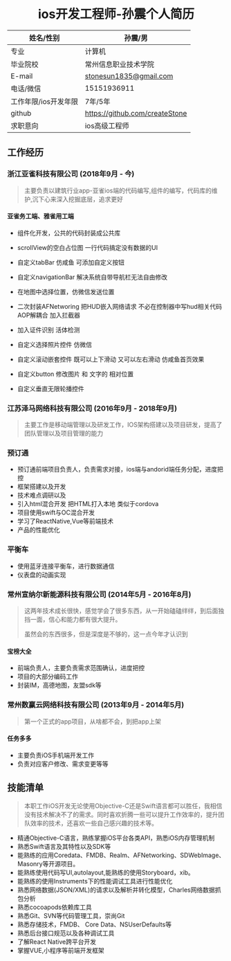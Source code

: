 # <center>ios开发工程师-孙震个人简历</center>

| 姓名/性别            | 孙震/男                        |
| -------------------- | ------------------------------ |
| 专业                 | 计算机                         |
| 毕业院校             | 常州信息职业技术学院           |
| E-mail               | stonesun1835@gmail.com         |
| 电话/微信            | 15151936911                    |
| 工作年限/ios开发年限 | 7年/5年                        |
| github               | https://github.com/createStone |
| 求职意向             | ios高级工程师                  |

## 工作经历

### 浙江亚雀科技有限公司 	(2018年9月 - 今)

> 主要负责以建筑行业app-亚雀ios端的代码编写,组件的编写，代码库的维护,沉下心来深入挖掘底层，追求更好

#### 亚雀务工端、雅雀用工端

+ 组件化开发，公共的代码封装成公共库

+ scrollView的空白占位图 一行代码搞定没有数据的UI

+ 自定义tabBar  仿咸鱼 可添加自定义按钮

+ 自定义navigationBar 解决系统自带导航栏无法自由修改

+ 在地图中选择位置，仿微信发送位置

+ 二次封装AFNetworing 把HUD嵌入网络请求 不必在控制器中写hud相关代码 AOP解耦合 加入拦截器

+ 加入证件识别 活体检测 

+ 自定义选择照片控件 仿微信

+ 自定义滚动嵌套控件 既可以上下滑动 又可以左右滑动  仿咸鱼首页效果

+ 自定义button 修改图片 和 文字的 相对位置

+ 自定义垂直无限轮播控件

### 江苏泽马网络科技有限公司 	(2016年9月 - 2018年9月)

> 主要工作是移动端管理以及研发工作，IOS架构搭建以及项目研发，提高了团队管理以及项目管理的能力

### 预订通

+ 预订通前端项目负责人，负责需求对接，ios端与andorid端任务分配，进度把控
+ 框架搭建以及开发
+ 技术难点调研以及
+ 引入html混合开发 把HTML打入本地 类似于cordova
+ 项目使用swift与OC混合开发
+ 学习了ReactNative,Vue等前端技术
+ 产品的性能优化 

### 平衡车

+ 使用蓝牙连接平衡车，进行数据通信
+ 仪表盘的动画实现
### 常州宣纳尔新能源科技有限公司 (2014年5月 - 2016年8月)

>这两年技术成长很快，感觉学会了很多东西，从一开始磕磕绊绊，到后面独挡一面，信心和能力都有很大提升。
>
>虽然会的东西很多，但是深度是不够的，这一点今年才认识到

#### 宝榜大全

+ 前端负责人，主要负责需求范围确认，进度把控
+ 项目的大部分编码工作
+ 封装IM，高德地图，友盟sdk等

### 常州数赢云网络科技有限公司 (2013年9月 - 2014年5月)

> 第一个正式的app项目，从啥都不会，到把app上架

#### 任务多多

- 主要负责iOS手机端开发工作
- 负责对应客户修改、需求变更等等

## 技能清单

> 本职工作iOS开发无论使用Objective-C还是Swift语言都可以胜任，我相信没有技术解决不了的需求。同时喜欢折腾一些可以提升工作效率的，提升团队效率的技术，还喜欢一些自己感兴趣的技术等。

- 精通Objective-C语言，熟练掌握iOS平台各类API，熟悉iOS内存管理机制
- 熟悉Swift语言及其特性以及SDK等
- 能熟练的应用Coredata、FMDB、Realm、AFNetworking、SDWebImage、Masonry等开源项目。
- 能熟练使用代码写UI,autolayout,能熟练的使用Storyboard，xib。
- 能熟练的使用Instruments下的性能调试工具进行性能优化
- 熟悉网络数据(JSON/XML)的请求以及解析并转化模型，Charles网络数据抓包分析
- 熟悉cocoapods依赖库工具
- 熟悉Git、SVN等代码管理工具，崇尚Git 
- 熟悉存储技术，FMDB、 Core Data、NSUserDefaults等
- 熟悉后台接口规范以及各种调试工具
- 了解React Native跨平台开发
- 掌握VUE,小程序等前端开发框架







